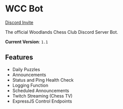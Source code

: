 # WCC Bot

[Discord Invite](https://discord.com/api/oauth2/authorize?client_id=707041303854186588&permissions=0&scope=bot)

The official Woodlands Chess Club Discord Server Bot.

**Current Version**: `1.1`

## Features

- Daily Puzzles
- Announcements
- Status and Ping Health Check
- Logging Function
- Scheduled Announcements
- Twitch Streaming (Chess TV)
- ExpressJS Control Endpoints
